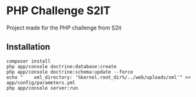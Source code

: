 # PHP Challenge S2IT

Project made for the PHP challenge from S2it

Installation
------------

```
composer install
php app/console doctrine:database:create
php app/console doctrine:schema:update --force
echo "    xml_directory: '%kernel.root_dir%/../web/uploads/xml'" >> app/config/parameters.yml
php app/console server:run
```

